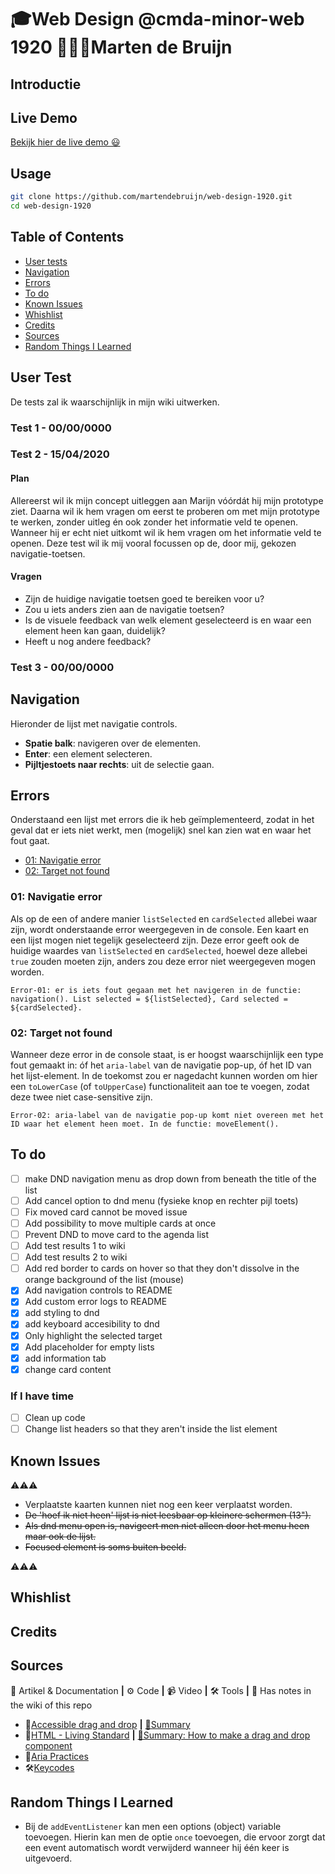 # 🎓Web Design @cmda-minor-web 1920 👨🏻‍💻Marten de Bruijn

## Introductie

## Live Demo

[Bekijk hier de live demo 😃](https://martendebruijn.github.io/web-design-1920/)

## Usage

```zsh
git clone https://github.com/martendebruijn/web-design-1920.git
cd web-design-1920
```

## Table of Contents

- [User tests](#user-tests)
- [Navigation](#Navigation)
- [Errors](#Errors)
- [To do](#To-do)
- [Known Issues](#Known-issues)
- [Whishlist](#Whishlist)
- [Credits](#Credits)
- [Sources](#Sources)
- [Random Things I Learned](#random-things-i-learned)

## User Test

De tests zal ik waarschijnlijk in mijn wiki uitwerken.

### Test 1 - 00/00/0000

### Test 2 - 15/04/2020

#### Plan

Allereerst wil ik mijn concept uitleggen aan Marijn vóórdát hij mijn prototype ziet. Daarna wil ik hem vragen om eerst te proberen om met mijn prototype te werken, zonder uitleg én ook zonder het informatie veld te openen. Wanneer hij er echt niet uitkomt wil ik hem vragen om het informatie veld te openen. Deze test wil ik mij vooral focussen op de, door mij, gekozen navigatie-toetsen.

#### Vragen

- Zijn de huidige navigatie toetsen goed te bereiken voor u?
- Zou u iets anders zien aan de navigatie toetsen?
- Is de visuele feedback van welk element geselecteerd is en waar een element heen kan gaan, duidelijk?
- Heeft u nog andere feedback?

### Test 3 - 00/00/0000

## Navigation

Hieronder de lijst met navigatie controls.

- **Spatie balk**: navigeren over de elementen.
- **Enter**: een element selecteren.
- **Pijltjestoets naar rechts**: uit de selectie gaan.

## Errors

Onderstaand een lijst met errors die ik heb geïmplementeerd, zodat in het geval dat er iets niet werkt, men (mogelijk) snel kan zien wat en waar het fout gaat.

- [01: Navigatie error](#01:-navigatie-error)
- [02: Target not found](#02:-target-not-found)

### 01: Navigatie error

Als op de een of andere manier `listSelected` en `cardSelected` allebei waar zijn, wordt onderstaande error weergegeven in de console. Een kaart en een lijst mogen niet tegelijk geselecteerd zijn. Deze error geeft ook de huidige waardes van `listSelected` en `cardSelected`, hoewel deze allebei `true` zouden moeten zijn, anders zou deze error niet weergegeven mogen worden.

```
Error-01: er is iets fout gegaan met het navigeren in de functie: navigation(). List selected = ${listSelected}, Card selected = ${cardSelected}.
```

### 02: Target not found

Wanneer deze error in de console staat, is er hoogst waarschijnlijk een type fout gemaakt in: óf het `aria-label` van de navigatie pop-up, óf het ID van het lijst-element. In de toekomst zou er nagedacht kunnen worden om hier een `toLowerCase` (of `toUpperCase`) functionaliteit aan toe te voegen, zodat deze twee niet case-sensitive zijn.

```
Error-02: aria-label van de navigatie pop-up komt niet overeen met het ID waar het element heen moet. In de functie: moveElement().
```

## To do

- [ ] make DND navigation menu as drop down from beneath the title of the list
- [ ] Add cancel option to dnd menu (fysieke knop en rechter pijl toets)
- [ ] Fix moved card cannot be moved issue
- [ ] Add possibility to move multiple cards at once
- [ ] Prevent DND to move card to the agenda list
- [ ] Add test results 1 to wiki
- [ ] Add test results 2 to wiki
- [ ] Add red border to cards on hover so that they don't dissolve in the orange background of the list (mouse)
- [x] Add navigation controls to README
- [x] Add custom error logs to README
- [x] add styling to dnd
- [x] add keyboard accesibility to dnd
- [x] Only highlight the selected target
- [x] Add placeholder for empty lists
- [x] add information tab
- [x] change card content

### If I have time

- [ ] Clean up code
- [ ] Change list headers so that they aren't inside the list element

## Known Issues

⚠️⚠️⚠️

- Verplaatste kaarten kunnen niet nog een keer verplaatst worden.
- ~~De 'hoef ik niet heen' lijst is niet leesbaar op kleinere schermen (13").~~
- ~~Als dnd menu open is, navigeert men niet alleen door het menu heen maar ook de lijst.~~
- ~~Focused element is soms buiten beeld.~~

⚠️⚠️⚠️

## Whishlist

## Credits

## Sources

📖 Artikel & Documentation **|** ⚙️ Code **|** 📹 Video **|** 🛠 Tools **|** 📓 Has notes in the wiki of this repo

- 📖[Accessible drag and drop](https://dev.opera.com/articles/accessible-drag-and-drop/) **|** [📓Summary](https://github.com/martendebruijn/web-design-1920/wiki/accesible-drag-drop)
- 📖[HTML - Living Standard](https://html.spec.whatwg.org/#dnd) **|** [📓Summary: How to make a drag and drop component](https://github.com/martendebruijn/web-design-1920/wiki/dnd)
- 📖[Aria Practices](https://w3c.github.io/aria-practices/examples/menubar/menubar-1/menubar-1.html)
- 🛠[Keycodes](https://keycode.info/)

## Random Things I Learned

- Bij de `addEventListener` kan men een options (object) variable toevoegen. Hierin kan men de optie `once` toevoegen, die ervoor zorgt dat een event automatisch wordt verwijderd wanneer hij één keer is uitgevoerd.
